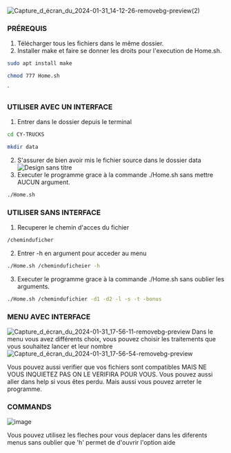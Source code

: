 ![Capture_d_écran_du_2024-01-31_14-12-26-removebg-preview(2)](https://github.com/IlyassCYtech/CY-TRUCKS/assets/130382885/5168a063-65db-4aeb-abb2-88839020973f)



###   PRÉREQUIS
1) Télécharger tous les fichiers dans le même dossier.
2) Installer make et faire se donner les droits pour l'execution de Home.sh.
```sh
sudo apt install make 
```
```sh
chmod 777 Home.sh 
```
`


###   UTILISER AVEC UN INTERFACE

1) Entrer dans le dossier depuis le terminal
```sh
cd CY-TRUCKS 
```
```sh
mkdir data 
```
2) S'assurer de bien avoir mis le fichier source dans le dossier data
   ![Design sans titre](https://github.com/IlyassCYtech/CY-TRUCKS/assets/130382885/0d5c9432-120f-4365-8914-ab6a66dfdede)
3) Executer le programme grace à la commande ./Home.sh sans mettre AUCUN argument.
```sh
./Home.sh
```


###   UTILISER SANS INTERFACE
1) Recuperer le chemin d'acces du fichier
 ```sh
/cheminduficher
```
2) Entrer -h en argument pour acceder au menu
```sh
./Home.sh /cheminduficheier -h
```
3) Executer le programme grace à la commande ./Home.sh sans oublier les arguments.
```sh
./Home.sh /chemindufichier -d1 -d2 -l -s -t -bonus
```


###   MENU AVEC INTERFACE
![Capture_d_écran_du_2024-01-31_17-56-11-removebg-preview](https://github.com/IlyassCYtech/CY-TRUCKS/assets/130382885/2006d2b5-07bd-4d18-8a06-5a93107e8669)
Dans le menu vous avez différents choix, vous pouvez choisir les traitements que vous souhaitez lancer et leur nombre
![Capture_d_écran_du_2024-01-31_17-56-54-removebg-preview](https://github.com/IlyassCYtech/CY-TRUCKS/assets/130382885/5d4a7069-90d4-40ff-9849-d90b6564e06f)

Vous pouvez aussi verifier que vos fichiers sont compatibles MAIS NE VOUS INQUIETEZ PAS ON LE VERIFIRA POUR VOUS. Vous pouvez aussi aller dans help si vous êtes perdu. Mais aussi vous pouvez arreter le programme.


###   COMMANDS
![image](https://github.com/IlyassCYtech/CY-TRUCK/assets/130382885/5967b343-608a-475f-9d6f-a39a7ab23e49)

Vous pouvez utilisez les fleches pour vous deplacer dans les diferents menus sans oublier que 'h' permet de d'ouvrir l'option aide



